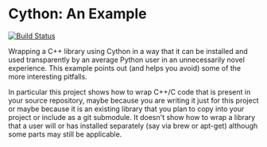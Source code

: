 Cython: An Example
==================

[![Build Status](https://travis-ci.org/chromy/cython_wrapper_example.svg?branch=master)](https://travis-ci.org/chromy/cython_wrapper_example)

Wrapping a C++ library using Cython in a way that it can be installed and used
transparently by an average Python user in an unnecessarily novel experience.
This example points out (and helps you avoid) some of the more interesting pitfalls.

In particular this project shows how to wrap C++/C code that is present in your
source repository, maybe because you are writing it just for this project or maybe
because it is an existing library that you plan to copy into your project or
include as a git submodule. It doesn't show how to wrap a library that a user
will or has installed separately (say via brew or apt-get) although some parts
may still be applicable.
